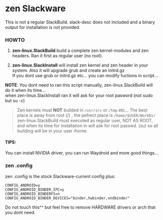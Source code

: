 # zen Slackware

This is not a regular SlackBuild. slack-desc does not included  and a binary output for installation is not provided.

### HOWTO

1. **zen-linux.SlackBuild** build a complete zen kernel-modules and zen headers.
   Ran it first as regular user (no root).

2. **zen-linux.SlackInstall** will install zen kernel and zen header in your system. Also it will upgrade grub and create an initrd.gz <br>
If you dont use grub or initrd.gz etc... you can modify fuctions in script...<br>
   
  **NOTE**: You dont need to ran this script manually, zen-linux.SlackBuild will do it when its time...     <br>when zen-linux.SlackInstall ran it will ask for your root pasword (not sudo but su -c)

>
> Zen kernels must **NOT** builded in `/usr/src` or `/tmp` etc... 
> The best place is away from root (/) , the pefrect place is `/home/$USER/WorkDir`
> zen-linux.SlackBuild must executed as regular user, NOT AS ROOT, and when its time for installation in will ask for root passwd. (su)
> so all building will be in your user /home.

#### TIPS:
You can install NVIDIA driver, you can run Waydroid and more good things...

### zen .config

zen .config is the stock Slackware-current config plus:
```
CONFIG_ANDROID=y
CONFIG_ANDROID_BINDER_IPC=y
CONFIG_ANDROID_BINDERFS=n
CONFIG_ANDROID_BINDER_DEVICES="binder,hwbinder,vndbinder" 
``` 
Do not touch this^^ but feel free to remove HARDWARE drivers or arch that you dont need.